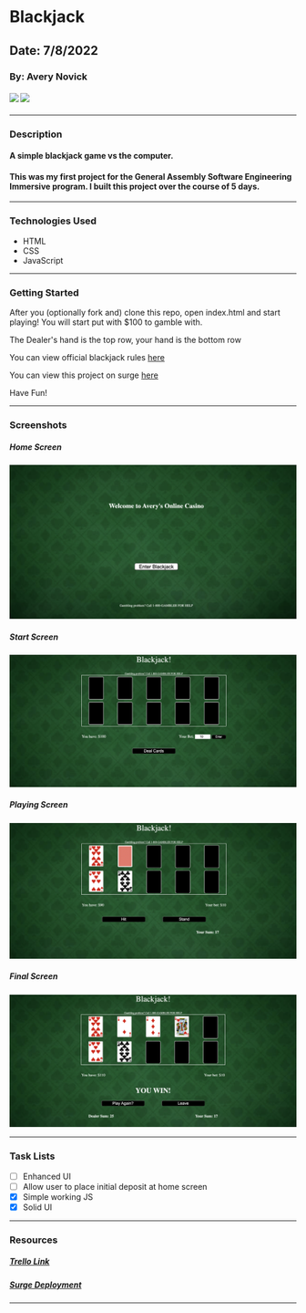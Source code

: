 # Blackjack

## Date: 7/8/2022

### By: Avery Novick

#### [<img src = "https://library.kissclipart.com/20190908/aee/kissclipart-github-icon-logo-icon-media-icon-b93d26ddc375e57b.png" height = "25px">](https://github.com/anovick1) [<img src = "https://cdn-icons-png.flaticon.com/512/174/174857.png" height = "25px">](https://www.linkedin.com/in/avery-novick-8651a7176/)

---

### **Description**

#### A simple blackjack game vs the computer.

#### This was my first project for the General Assembly Software Engineering Immersive program. I built this project over the course of 5 days.

---

### **Technologies Used**

- HTML
- CSS
- JavaScript

---

### **Getting Started**

After you (optionally fork and) clone this repo, open index.html and start playing! You will start put with $100 to gamble with.

The Dealer's hand is the top row, your hand is the bottom row

You can view official blackjack rules [here](https://bicyclecards.com/how-to-play/blackjack/)

You can view this project on surge [here](https://averynovickblackjack.surge.sh/)

Have Fun!

---

### **Screenshots**

##### Home Screen

![Image](images/start.png)

##### Start Screen

![Image](images/start2.png)

##### Playing Screen

![Image](images/playing.png)

##### Final Screen

![Image](images/winner.png)

---

### **Task Lists**

- [ ] Enhanced UI
- [ ] Allow user to place initial deposit at home screen
- [x] Simple working JS
- [x] Solid UI

---

### **Resources**

##### [Trello Link](https://trello.com/b/CD2kXIiL/project-1)

##### [Surge Deployment](https://averynovickblackjack.surge.sh/)

<!-- ##### Markdown Cheatsheet: [GitHub](https://guides.github.com/pdfs/markdown-cheatsheet-online.pdf) -->

---
